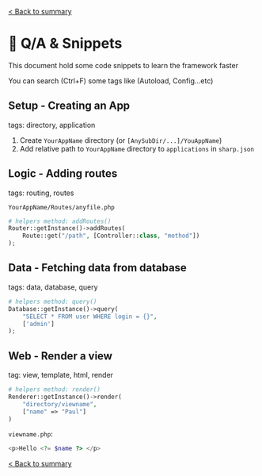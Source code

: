 [< Back to summary](../home.md)

# 💬 Q/A & Snippets

This document hold some code snippets to learn the framework faster

You can search (Ctrl+F) some tags like (Autoload, Config...etc)

## Setup - Creating an App

tags: directory, application

1. Create `YourAppName` directory (or `[AnySubDir/...]/YouAppName`)
2. Add relative path to `YourAppName` directory to `applications` in `sharp.json`

## Logic - Adding routes

tags: routing, routes

`YourAppName/Routes/anyfile.php`
```php
# helpers method: addRoutes()
Router::getInstance()->addRoutes(
    Route::get("/path", [Controller::class, "method"])
);
```

## Data - Fetching data from database

tags: data, database, query

```php
# helpers method: query()
Database::getInstance()->query(
    "SELECT * FROM user WHERE login = {}",
    ['admin']
);
```

## Web - Render a view

tag: view, template, html, render

```php
# helpers method: render()
Renderer::getInstance()->render(
    "directory/viewname",
    ["name" => "Paul"]
)
```
`viewname.php`:
```php
<p>Hello <?= $name ?> </p>
```

[< Back to summary](../home.md)